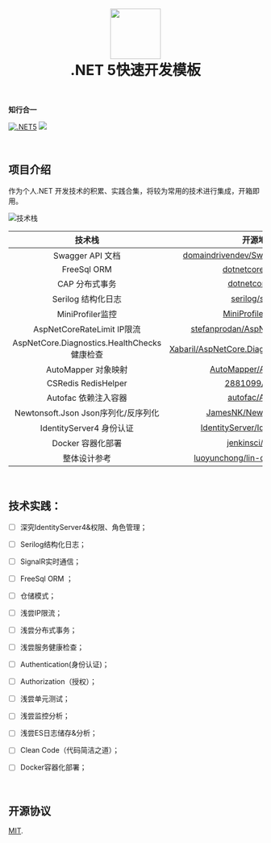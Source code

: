 <h1  align="center">
    <a href="http://memoyu.cn/">
        <img width="100" height="100" src="https://github.com/Memoyu/Memoyu.Core/blob/master/doc/images/memoyu.png">
    </a>
</br>
     <span  align="center">
 	 	.NET 5快速开发模板
     </span>
</h1>


&nbsp;

**知行合一**

[![.NET5](https://img.shields.io/badge/.NET5.0.0-3963bc.svg)](https://dotnet.microsoft.com/download)
[![](https://img.shields.io/badge/license-MIT-3963bc.svg)](LICENSE)

&nbsp;

## 项目介绍

作为个人.NET 开发技术的积累、实践合集，将较为常用的技术进行集成，开箱即用。

![技术栈](https://github.com/Memoyu/Memoyu.Core/blob/master/doc/images/%E6%8A%80%E6%9C%AF%E6%A0%88.png)

|                    技术栈                    |                           开源地址                           |
| :------------------------------------------: | :----------------------------------------------------------: |
|               Swagger API 文档               | [domaindrivendev/Swashbuckle.WebApi](https://github.com/domaindrivendev/Swashbuckle.WebApi) |
|                 FreeSql ORM                  |  [dotnetcore/FreeSq](https://github.com/dotnetcore/FreeSql)  |
|                CAP 分布式事务                |     [dotnetcore/CAP](https://github.com/dotnetcore/CAP)      |
|              Serilog 结构化日志              |    [serilog/serilog](https://github.com/serilog/serilog)     |
|               MiniProfiler监控               | [MiniProfiler/dotnet](https://github.com/MiniProfiler/dotnet) |
|          AspNetCoreRateLimit IP限流          | [stefanprodan/AspNetCoreRateLimit](https://github.com/stefanprodan/AspNetCoreRateLimit) |
| AspNetCore.Diagnostics.HealthChecks 健康检查 | [Xabaril/AspNetCore.Diagnostics.HealthChecks](https://github.com/xabaril/AspNetCore.Diagnostics.HealthChecks) |
|             AutoMapper 对象映射              | [AutoMapper/AutoMapper](https://github.com/AutoMapper/AutoMapper) |
|             CSRedis RedisHelper              |    [2881099/csredis](https://github.com/2881099/csredis)     |
|             Autofac 依赖注入容器             |    [autofac/Autofac](https://github.com/autofac/Autofac)     |
|     Newtonsoft.Json Json序列化/反序列化      | [JamesNK/Newtonsoft.Json](https://github.com/JamesNK/Newtonsoft.Json) |
|           IdentityServer4 身份认证           | [IdentityServer/IdentityServer4](https://github.com/IdentityServer/IdentityServer4) |
|              Docker 容器化部署               |   [jenkinsci/docker](https://github.com/jenkinsci/docker)    |
|                 整体设计参考                 | [luoyunchong/lin-cms-dotnetcore](https://github.com/luoyunchong/lin-cms-dotnetcore) |

&nbsp;

## 技术实践：

- [ ] 深究IdentityServer4&权限、角色管理；

- [ ] Serilog结构化日志；

- [ ] SignalR实时通信；

- [ ] FreeSql ORM ；

- [ ] 仓储模式；

- [ ] 浅尝IP限流；

- [ ] 浅尝分布式事务；

- [ ] 浅尝服务健康检查；

- [ ] Authentication(身份认证)；

- [ ] Authorization（授权）；

- [ ] 浅尝单元测试；

- [ ] 浅尝监控分析；

- [ ] 浅尝ES日志储存&分析；

- [ ] Clean Code（代码简洁之道）；

- [ ] Docker容器化部署；

  &nbsp;

## 开源协议

[MIT](LICENSE).
